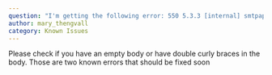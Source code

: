 ```yaml
---
question: "I'm getting the following error: 550 5.3.3 [internal] smtpapi engagement tracking render error."
author: mary_thengvall
category: Known Issues
---
```

Please check if you have an empty body or have double curly braces in the body. Those are two known errors that should be fixed soon
